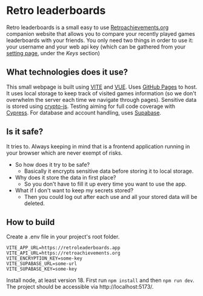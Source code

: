 # Retro leaderboards

Retro leaderboards is a small easy to use [Retroachievements.org](https://retroachievements.org) companion website that allows you to compare your recently played games leaderboards with your friends.
You only need two things in order to use it: your username and your web api key (which can be gathered from your [setting page](https://retroachievements.org/settings), under the _Keys_ section)

## What technologies does it use?

This small webpage is built using [VITE](https://vite.dev) and [VUE](https://vuejs.org). Uses [GitHub Pages](https://pages.github.com) to host.
It uses local storage to keep track of visited games information (so we don't overwhelm the server each time we navigate through pages).
Sensitive data is stored using [crypto-js](https://www.npmjs.com/package/crypto-js). Testing aiming for full code coverage with [Cypress](https://www.cypress.io).
For database and account handling, uses [Supabase](https://supabase.com).

## Is it safe?

It tries to. Always keeping in mind that is a frontend application running in your browser which are never exempt of risks.

- So how does it try to be safe?
  - Basically it encrypts sensitive data before storing it to local storage.
- Why does it store the data in first place?
  - So you don't have to fill it up every time you want to use the app.
- What if I don't want to keep my secrets stored?
  - Then you could log out after each use and all your stored data will be deleted.

## How to build

Create a .env file in your project's root folder.
```.env
VITE_APP_URL=https://retroleaderboards.app
VITE_API_URL=https://retroachievements.org
VITE_ENCRYPTION_KEY=some-key
VITE_SUPABASE_URL=some-url
VITE_SUPABASE_KEY=some-key
```

Install node, at least version 18. First run `npm install` and then `npm run dev`.
The project should be accessible via http://localhost:5173/.
